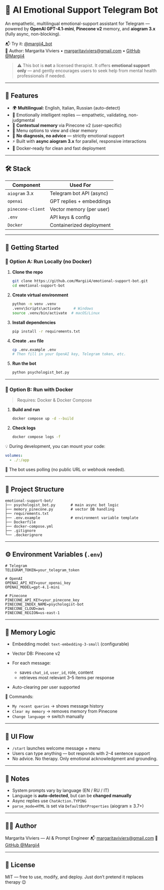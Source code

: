 # 💚 AI Emotional Support Telegram Bot

An empathetic, multilingual emotional-support assistant for Telegram — powered by **OpenAI GPT-4.1-mini**, **Pinecone v2** memory, and **aiogram 3.x** (fully async, non-blocking).

📬 Try it: [@margii4_bot](https://t.me/margii4_bot)  
👤 Author: Margarita Viviers • margaritaviviers@gmail.com • [GitHub @Margii4](https://github.com/Margii4)

> ⚠️ This bot is **not** a licensed therapist. It offers **emotional support only** — and gently encourages users to seek help from mental health professionals if needed.

---

## 🌟 Features

- 🌍 **Multilingual:** English, Italian, Russian (auto-detect)
- 🤗 Emotionally intelligent replies — empathetic, validating, non-judgmental
- 🧠 **Contextual memory** via Pinecone v2 (user-specific)
- 💬 Menu options to view and clear memory
- 🔐 **No diagnosis, no advice** — strictly emotional support
- ⚡ Built with **async aiogram 3.x** for parallel, responsive interactions
- 🐳 Docker-ready for clean and fast deployment

---

## 🛠 Stack

| Component         | Used For                        |
|------------------|---------------------------------|
| `aiogram` 3.x     | Telegram bot API (async)        |
| `openai`         | GPT replies + embeddings         |
| `pinecone-client`| Vector memory (per user)         |
| `.env`           | API keys & config                |
| `Docker`         | Containerized deployment         |

---

## 🚀 Getting Started

### 🧪 Option A: Run Locally (no Docker)

1. **Clone the repo**
   ```bash
   git clone https://github.com/Margii4/emotional-support-bot.git
   cd emotional-support-bot

2. **Create virtual environment**

   ```bash
   python -m venv .venv
   .venv\Scripts\activate      # Windows
   source .venv/bin/activate  # macOS/Linux
   ```

3. **Install dependencies**

   ```bash
   pip install -r requirements.txt
   ```

4. **Create `.env` file**

   ```bash
   cp .env.example .env
   # Then fill in your OpenAI key, Telegram token, etc.
   ```

5. **Run the bot**

   ```bash
   python psychologist_bot.py
   ```

---

### 🐳 Option B: Run with Docker

> Requires: Docker & Docker Compose

1. **Build and run**

   ```bash
   docker compose up -d --build
   ```

2. **Check logs**

   ```bash
   docker compose logs -f
   ```

💡 During development, you can mount your code:

```yaml
volumes:
  - ./:/app
```

🧠 The bot uses polling (no public URL or webhook needed).

---

## 📂 Project Structure

```
emotional-support-bot/
├── psychologist_bot.py       # main async bot logic
├── memory_pinecone.py        # vector DB handling
├── requirements.txt
├── .env.example              # environment variable template
├── Dockerfile
├── docker-compose.yml
├── .gitignore
└── .dockerignore
```

---

## ⚙️ Environment Variables (`.env`)

```env
# Telegram
TELEGRAM_TOKEN=your_telegram_token

# OpenAI
OPENAI_API_KEY=your_openai_key
OPENAI_MODEL=gpt-4.1-mini

# Pinecone
PINECONE_API_KEY=your_pinecone_key
PINECONE_INDEX_NAME=psychologist-bot
PINECONE_CLOUD=aws
PINECONE_REGION=us-east-1
```

---

## 🧠 Memory Logic

* Embedding model: `text-embedding-3-small` (configurable)
* Vector DB: Pinecone v2
* For each message:

  * saves `chat_id`, `user_id`, role, content
  * retrieves most relevant 3–5 items per response
* Auto-clearing per user supported

🔎 Commands:

* `My recent queries` → shows message history
* `Clear my memory` → removes memory from Pinecone
* `Change language` → switch manually

---

## 🤖 UI Flow

* `/start` launches welcome message + menu
* Users can type anything — bot responds with 2–4 sentence support
* No advice. No therapy. Only emotional acknowledgment and grounding.

---

## 🧾 Notes

* System prompts vary by language (EN / RU / IT)
* Language is **auto-detected**, but can be **changed manually**
* Async replies use `ChatAction.TYPING`
* `parse_mode=HTML` is set via `DefaultBotProperties` (aiogram ≥ 3.7+)

---

## 👩‍💻 Author

Margarita Viviers — AI & Prompt Engineer
📬 [margaritaviviers@gmail.com](mailto:margaritaviviers@gmail.com)
🔗 [GitHub @Margii4](https://github.com/Margii4)

---

## 📄 License

MIT — free to use, modify, and deploy.
Just don’t pretend it replaces therapy 😉


